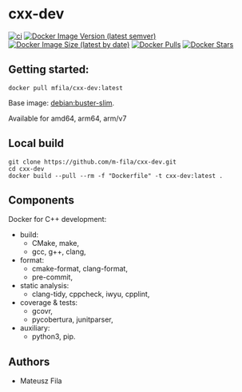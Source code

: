# cxx-dev
[![ci](https://github.com/m-fila/cxx-dev/actions/workflows/main.yml/badge.svg)](https://github.com/m-fila/cxx-dev/actions/workflows/main.yml)
[![Docker Image Version (latest semver)](https://img.shields.io/docker/v/mfila/cxx-dev)](https://hub.docker.com/repository/docker/mfila/cxx-dev)
[![Docker Image Size (latest by date)](https://img.shields.io/docker/image-size/mfila/cxx-dev)](https://hub.docker.com/repository/docker/mfila/cxx-dev)
[![Docker Pulls](https://img.shields.io/docker/pulls/mfila/cxx-dev)](https://hub.docker.com/repository/docker/mfila/cxx-dev)
[![Docker Stars](https://img.shields.io/docker/stars/mfila/cxx-dev)](https://hub.docker.com/repository/docker/mfila/cxx-dev)

## Getting started:

```
docker pull mfila/cxx-dev:latest
```

Base image: [debian:buster-slim](https://hub.docker.com/_/debian).

Available for amd64, arm64, arm/v7

## Local build
```
git clone https://github.com/m-fila/cxx-dev.git
cd cxx-dev
docker build --pull --rm -f "Dockerfile" -t cxx-dev:latest .
```

## Components

Docker for C++ development:

- build:
  - CMake, make,
  - gcc, g++, clang,
- format:
  - cmake-format, clang-format, 
  - pre-commit,
- static analysis:
  - clang-tidy, cppcheck, iwyu, cpplint,
- coverage & tests:
    - gcovr,
    - pycobertura, junitparser,
- auxiliary:
  - python3, pip.

## Authors

- Mateusz Fila

